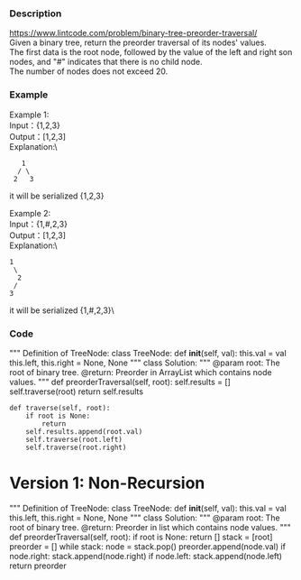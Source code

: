 ### Description
https://www.lintcode.com/problem/binary-tree-preorder-traversal/ \
Given a binary tree, return the preorder traversal of its nodes' values.\
The first data is the root node, followed by the value of the left and right son nodes, and "#" indicates that there is no child node.\
The number of nodes does not exceed 20.

### Example
Example 1:\
Input：{1,2,3}\
Output：[1,2,3]\
Explanation:\
```
   1
  / \
 2   3
```
it will be serialized {1,2,3}

Example 2:\
Input：{1,#,2,3}\
Output：[1,2,3]\
Explanation:\
```
1
 \
  2
 /
3
```
it will be serialized {1,#,2,3}\

### Code
"""
Definition of TreeNode:
class TreeNode:
    def __init__(self, val):
        this.val = val
        this.left, this.right = None, None
"""
class Solution:
    """
    @param root: The root of binary tree.
    @return: Preorder in ArrayList which contains node values.
    """
    def preorderTraversal(self, root):
        self.results = []
        self.traverse(root)
        return self.results
        
    def traverse(self, root):
        if root is None:
            return
        self.results.append(root.val)
        self.traverse(root.left)
        self.traverse(root.right)

# Version 1: Non-Recursion  
"""
Definition of TreeNode:
class TreeNode:
    def __init__(self, val):
        this.val = val
        this.left, this.right = None, None
"""
class Solution:
    """
    @param root: The root of binary tree.
    @return: Preorder in list which contains node values.
    """
    def preorderTraversal(self, root):
        if root is None:
            return []
        stack = [root]
        preorder = []
        while stack:
            node = stack.pop()
            preorder.append(node.val)
            if node.right:
                stack.append(node.right)
            if node.left:
                stack.append(node.left)
        return preorder
